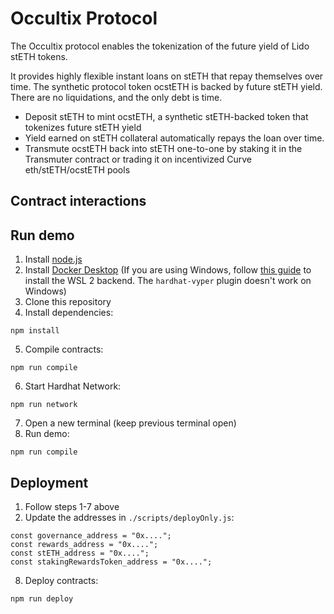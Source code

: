 # Occultix Protocol

The Occultix protocol enables the tokenization of the future yield of Lido stETH tokens.

It provides highly flexible instant loans on stETH that repay themselves over time. The synthetic protocol token ocstETH is backed by future stETH yield. There are no liquidations, and the only debt is time.
- Deposit stETH to mint ocstETH, a synthetic stETH-backed token that tokenizes future stETH yield
- Yield earned on stETH collateral automatically repays the loan over time.
- Transmute ocstETH back into stETH one-to-one by staking it in the Transmuter contract or trading it on incentivized Curve eth/stETH/ocstETH pools

## Contract interactions

## Run demo

 1. Install [node.js](https://nodejs.org/)
 2. Install [Docker Desktop](https://www.docker.com/get-started) (If you are using Windows, follow [this guide](https://docs.docker.com/docker-for-windows/wsl/) to install the WSL 2 backend. The `hardhat-vyper` plugin doesn't work on Windows)
 3. Clone this repository
 4. Install dependencies:
```
npm install
```
5. Compile contracts:
```
npm run compile
```
6. Start Hardhat Network:
```
npm run network
```
7. Open a new terminal (keep previous terminal open)
8. Run demo:
```
npm run compile
```

## Deployment

 1. Follow steps 1-7 above
 2. Update the addresses in `./scripts/deployOnly.js`:
```
const governance_address = "0x....";
const rewards_address = "0x....";
const stETH_address = "0x....";
const stakingRewardsToken_address = "0x....";
```
8. Deploy contracts:
```
npm run deploy
```
